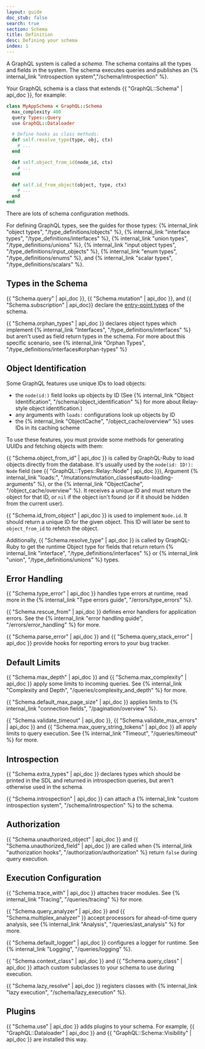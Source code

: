 ```yaml
---
layout: guide
doc_stub: false
search: true
section: Schema
title: Definition
desc: Defining your schema
index: 1
---
```



A GraphQL system is called a _schema_. The schema contains all the types and fields in the system. The schema executes queries and publishes an {% internal_link "introspection system","/schema/introspection" %}.

Your GraphQL schema is a class that extends {{ "GraphQL::Schema" | api_doc }}, for example:

```ruby
class MyAppSchema < GraphQL::Schema
  max_complexity 400
  query Types::Query
  use GraphQL::Dataloader

  # Define hooks as class methods:
  def self.resolve_type(type, obj, ctx)
    # ...
  end

  def self.object_from_id(node_id, ctx)
    # ...
  end

  def self.id_from_object(object, type, ctx)
    # ...
  end
end
```

There are lots of schema configuration methods.

For defining GraphQL types, see the guides for those types: {% internal_link "object types", "/type_definitions/objects" %}, {% internal_link "interface types", "/type_definitions/interfaces" %}, {% internal_link "union types", "/type_definitions/unions" %},  {% internal_link "input object types", "/type_definitions/input_objects" %}, {% internal_link "enum types", "/type_definitions/enums" %}, and {% internal_link "scalar types", "/type_definitions/scalars" %}.

## Types in the Schema

{{ "Schema.query" | api_doc }}, {{ "Schema.mutation" | api_doc }}, and {{ "Schema.subscription" | api_doc}} declare the [entry-point types](https://graphql.org/learn/schema/#the-query-and-mutation-types) of the schema.

{{ "Schema.orphan_types" | api_doc }} declares object types which implement {% internal_link "Interfaces", "/type_definitions/interfaces" %} but aren't used as field return types in the schema. For more about this specific scenario, see {% internal_link "Orphan Types", "/type_definitions/interfaces#orphan-types" %}

## Object Identification


Some GraphQL features use unique IDs to load objects:

- the `node(id:)` field looks up objects by ID (See {% internal_link "Object Identification", "/schema/object_identification" %} for more about Relay-style object identification.)
- any arguments with `loads:` configurations look up objects by ID
- the {% internal_link "ObjectCache", "/object_cache/overview" %} uses IDs in its caching scheme

To use these features, you must provide some methods for generating UUIDs and fetching objects with them:

{{ "Schema.object_from_id" | api_doc }} is called by GraphQL-Ruby to load objects directly from the database. It's usually used by the `node(id: ID!): Node` field (see {{ "GraphQL::Types::Relay::Node" | api_doc }}), Argument {% internal_link "loads:", "/mutations/mutation_classes#auto-loading-arguments" %}, or the {% internal_link "ObjectCache", "/object_cache/overview" %}. It receives a unique ID and must return the object for that ID, or `nil` if the object isn't found (or if it should be hidden from the current user).

{{ "Schema.id_from_object" | api_doc }} is used to implement `Node.id`. It should return a unique ID for the given object. This ID will later be sent to `object_from_id` to refetch the object.

Additionally, {{ "Schema.resolve_type" | api_doc }} is called by GraphQL-Ruby to get the runtime Object type for fields that return return {% internal_link "interface", "/type_definitions/interfaces" %} or {% internal_link "union", "/type_definitions/unions" %} types.

## Error Handling

{{ "Schema.type_error" | api_doc }} handles type errors at runtime, read more in the {% internal_link "Type errors guide", "/errors/type_errors" %}.

{{ "Schema.rescue_from" | api_doc }} defines error handlers for application errors. See the {% internal_link "error handling guide", "/errors/error_handling" %} for more.

{{ "Schema.parse_error" | api_doc }} and {{ "Schema.query_stack_error" | api_doc }} provide hooks for reporting errors to your bug tracker.

## Default Limits

{{ "Schema.max_depth" | api_doc }} and {{ "Schema.max_complexity" | api_doc }} apply some limits to incoming queries. See {% internal_link "Complexity and Depth", "/queries/complexity_and_depth" %} for more.

{{ "Schema.default_max_page_size" | api_doc }} applies limits to {% internal_link "connection fields", "/pagination/overview" %}.

{{ "Schema.validate_timeout" | api_doc }}, {{ "Schema.validate_max_errors" | api_doc }} and {{ "Schema.max_query_string_tokens" | api_doc }} all apply limits to query execution. See {% internal_link "Timeout", "/queries/timeout" %} for more.

## Introspection

{{ "Schema.extra_types" | api_doc }} declares types which should be printed in the SDL and returned in introspection queries, but aren't otherwise used in the schema.

{{ "Schema.introspection" | api_doc }} can attach a {% internal_link "custom introspection system", "/schema/introspection" %} to the schema.

## Authorization

{{ "Schema.unauthorized_object" | api_doc }} and {{ "Schema.unauthorized_field" | api_doc }} are called when {% internal_link "authorization hooks", "/authorization/authorization" %} return `false` during query execution.

## Execution Configuration

{{ "Schema.trace_with" | api_doc }} attaches tracer modules. See {% internal_link "Tracing", "/queries/tracing" %} for more.

{{ "Schema.query_analyzer" | api_doc }} and {{ "Schema.multiplex_analyzer" }} accept processors for ahead-of-time query analysis, see {% internal_link "Analysis", "/queries/ast_analysis" %} for more.

{{ "Schema.default_logger" | api_doc }} configures a logger for runtime. See {% internal_link "Logging", "/queries/logging" %}.

{{ "Schema.context_class" | api_doc }} and {{ "Schema.query_class" | api_doc }} attach custom subclasses to your schema to use during execution.

{{ "Schema.lazy_resolve" | api_doc }} registers classes with {% internal_link "lazy execution", "/schema/lazy_execution" %}.

## Plugins

{{ "Schema.use" | api_doc }} adds plugins to your schema. For example, {{ "GraphQL::Dataloader" | api_doc }} and {{ "GraphQL::Schema::Visibility" | api_doc }} are installed this way.
